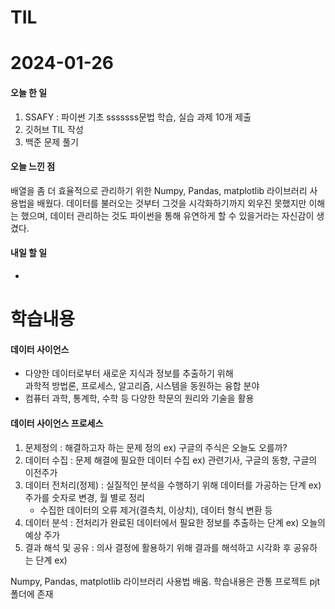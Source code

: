# TIL 
# 2024-01-26

#### 오늘 한 일
1. SSAFY : 파이썬 기초 sssssss문법 학습, 실습 과제 10개 제출
2. 깃허브 TIL 작성
3. 백준 문제 풀기
#### 오늘 느낀 점
배열을 좀 더 효율적으로 관리하기 위한 Numpy, Pandas, matplotlib 라이브러리 사용법을 배웠다.
데이터를 불러오는 것부터 그것을 시각화하기까지 외우진 못했지만 이해는 했으며, 데이터 관리하는 것도 파이썬을 통해 유연하게 할 수 있을거라는 자신감이 생겼다.
#### 내일 할 일
- 
# 학습내용

#### 데이터 사이언스
- 다양한 데이터로부터 새로운 지식과 정보를 추출하기 위해   
  과학적 방법론, 프로세스, 알고리즘, 시스템을 동원하는 융합 분야
- 컴퓨터 과학, 통계학, 수학 등 다양한 학문의 원리와 기술을 활용

#### 데이터 사이언스 프로세스
1. 문제정의 : 해결하고자 하는 문제 정의 ex) 구글의 주식은 오늘도 오를까?
2. 데이터 수집 : 문제 해결에 필요한 데이터 수집 ex) 관련기사, 구글의 동향, 구글의 이전주가
3. 데이터 전처리(정제) : 실질적인 분석을 수행하기 위해 데이터를 가공하는 단계 ex) 주가를 숫자로 변경, 월 별로 정리
   - 수집한 데이터의 오류 제거(결측치, 이상치), 데이터 형식 변환 등
4. 데이터 분석 : 전처리가 완료된 데이터에서 필요한 정보를 추출하는 단계 ex) 오늘의 예상 주가
5. 결과 해석 및 공유 : 의사 결정에 활용하기 위해 결과를 해석하고 시각화 후 공유하는 단계 ex) 

Numpy, Pandas, matplotlib 라이브러리 사용법 배움. 학습내용은 관통 프로젝트 pjt 폴더에 존재